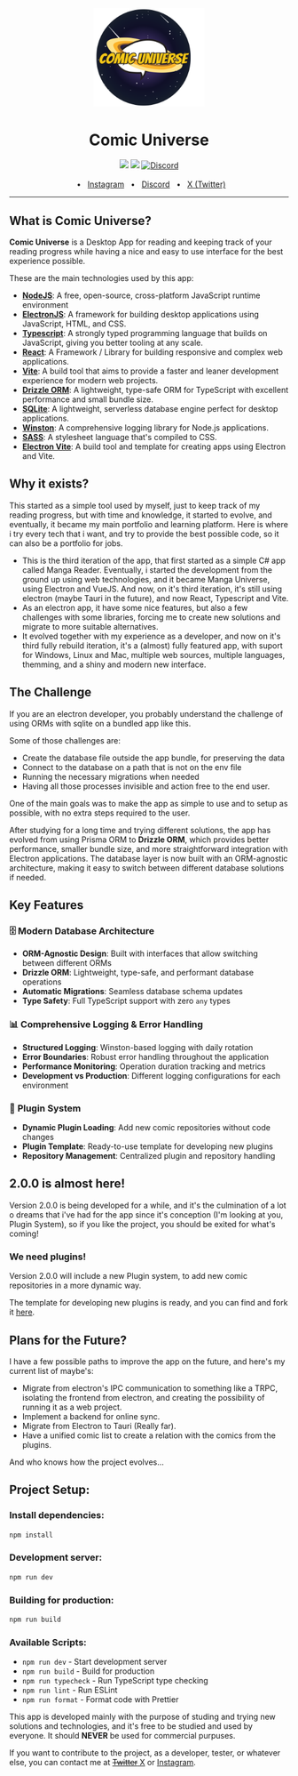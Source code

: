 <div align="center">
  <img src="https://github.com/pablovsouza/comic-universe/blob/master/src/renderer/assets/icon.svg?raw=true" width="200">
  <h1>Comic Universe</h1>
  <img src="https://img.shields.io/badge/PRs-welcome-brightgreen.svg" />
  <a href="https://github.com/pablovsouza/comic-universe/blob/master/LICENSE"><img src="https://img.shields.io/badge/license-MIT-blue" /></a>
  <a href="https://discord.gg/gPsQkDGDfc"><img alt="Discord" src="https://img.shields.io/discord/1270554232260526120?label=Discord"></a>
  <br />
  <br />
  <span>&nbsp;&nbsp;•&nbsp;&nbsp;</span>
  <a href="https://www.instagram.com/opablosouza/">Instagram</a>
  <span>&nbsp;&nbsp;•&nbsp;&nbsp;</span>
  <a href="https://discord.gg/gPsQkDGDfc">Discord</a>
  <span>&nbsp;&nbsp;•&nbsp;&nbsp;</span>
  <a href="https://x.com/opablosouza">X (Twitter)</a>
  <br />
  <hr />
</div>

## What is Comic Universe?

**Comic Universe** is a Desktop App for reading and keeping track of your reading progress while having a nice and easy to use interface for the best experience possible.

These are the main technologies used by this app:

- [**NodeJS**](https://nodejs.org/): A free, open-source, cross-platform JavaScript runtime environment
- [**ElectronJS**](https://www.electronjs.org/): A framework for building desktop applications using JavaScript, HTML, and CSS.
- [**Typescript**](https://www.typescriptlang.org/): A strongly typed programming language that builds on JavaScript, giving you better tooling at any scale.
- [**React**](https://react.dev/): A Framework / Library for building responsive and complex web applications.
- [**Vite**](https://vitejs.dev/): A build tool that aims to provide a faster and leaner development experience for modern web projects.
- [**Drizzle ORM**](https://orm.drizzle.team/): A lightweight, type-safe ORM for TypeScript with excellent performance and small bundle size.
- [**SQLite**](https://www.sqlite.org/): A lightweight, serverless database engine perfect for desktop applications.
- [**Winston**](https://github.com/winstonjs/winston): A comprehensive logging library for Node.js applications.
- [**SASS**](https://sass-lang.com/): A stylesheet language that's compiled to CSS.
- [**Electron Vite**](https://electron-vite.org/): A build tool and template for creating apps using Electron and Vite.

## Why it exists?

This started as a simple tool used by myself, just to keep track of my reading progress, but with time and knowledge, it started to evolve, and eventually, it became my main portfolio and learning platform. Here is where i try every tech that i want, and try to provide the best possible code, so it can also be a portfolio for jobs.

- This is the third iteration of the app, that first started as a simple C# app called Manga Reader. Eventually, i started the development from the ground up using web technologies, and it became Manga Universe, using Electron and VueJS. And now, on it's third iteration, it's still using electron (maybe Tauri in the future), and now React, Typescript and Vite.
- As an electron app, it have some nice features, but also a few challenges with some libraries, forcing me to create new solutions and migrate to more suitable alternatives.
- It evolved together with my experience as a developer, and now on it's third fully rebuild iteration, it's a (almost) fully featured app, with suport for Windows, Linux and Mac, multiple web sources, multiple languages, themming, and a shiny and modern new interface.

## The Challenge

If you are an electron developer, you probably understand the challenge of using ORMs with sqlite on a bundled app like this.

Some of those challenges are:

- Create the database file outside the app bundle, for preserving the data
- Connect to the database on a path that is not on the env file
- Running the necessary migrations when needed
- Having all those processes invisible and action free to the end user.

One of the main goals was to make the app as simple to use and to setup as possible, with no extra steps required to the user.

After studying for a long time and trying different solutions, the app has evolved from using Prisma ORM to **Drizzle ORM**, which provides better performance, smaller bundle size, and more straightforward integration with Electron applications. The database layer is now built with an ORM-agnostic architecture, making it easy to switch between different database solutions if needed.

## Key Features

### 🗄️ **Modern Database Architecture**
- **ORM-Agnostic Design**: Built with interfaces that allow switching between different ORMs
- **Drizzle ORM**: Lightweight, type-safe, and performant database operations
- **Automatic Migrations**: Seamless database schema updates
- **Type Safety**: Full TypeScript support with zero `any` types

### 📊 **Comprehensive Logging & Error Handling**
- **Structured Logging**: Winston-based logging with daily rotation
- **Error Boundaries**: Robust error handling throughout the application
- **Performance Monitoring**: Operation duration tracking and metrics
- **Development vs Production**: Different logging configurations for each environment

### 🔌 **Plugin System**
- **Dynamic Plugin Loading**: Add new comic repositories without code changes
- **Plugin Template**: Ready-to-use template for developing new plugins
- **Repository Management**: Centralized plugin and repository handling

## 2.0.0 is almost here!

Version 2.0.0 is being developed for a while, and it's the culmination of a lot o dreams that i've had for the app since it's conception (I'm looking at you, Plugin System), so if you like the project, you should be exited for what's coming!

### We need plugins!

Version 2.0.0 will include a new Plugin system, to add new comic repositories in a more dynamic way.

The template for developing new plugins is ready, and you can find and fork it [here](https://github.com/pablovsouza/comic-universe-plugin-template).

## Plans for the Future?

I have a few possible paths to improve the app on the future, and here's my current list of maybe's:

- Migrate from electron's IPC communication to something like a TRPC, isolating the frontend from electron, and creating the possibility of running it as a web project.
- Implement a backend for online sync.
- Migrate from Electron to Tauri (Really far).
- Have a unified comic list to create a relation with the comics from the plugins.

And who knows how the project evolves...

## Project Setup:

### Install dependencies:

```bash
npm install
```

### Development server:

```bash
npm run dev
```

### Building for production:

```bash
npm run build
```

### Available Scripts:

- `npm run dev` - Start development server
- `npm run build` - Build for production
- `npm run typecheck` - Run TypeScript type checking
- `npm run lint` - Run ESLint
- `npm run format` - Format code with Prettier

This app is developed mainly with the purpose of studing and trying new solutions and technologies, and it's free to be studied and used by everyone. It should **NEVER** be used for commercial purpuses.

If you want to contribute to the project, as a developer, tester, or whatever else, you can contact me at [~~Twitter~~ X](https://twitter.com/opablosouza) or [Instagram](https://www.instagram.com/opablosouza/).
